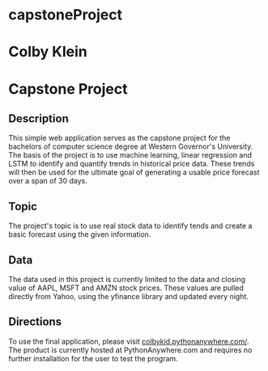 # capstoneProject
# Colby Klein

<h1> Capstone Project</h1>

<h2> Description </h2>
<p>
    This simple web application serves as the capstone project for the bachelors of computer science degree at Western Governor's University.
    The basis of the project is to use machine learning, linear regression and LSTM to identify and quantify trends in historical price data.
    These trends will then be used for the ultimate goal of generating a usable price forecast over a span of 30 days.
</p>

<h2> Topic </h2>
<p>
    The project's topic is to use real stock data to identify tends and create a basic forecast using the given information.
</p>

<h2> Data </h2>
<p>
    The data used in this project is currently limited to the data and closing value of AAPL, MSFT and AMZN stock prices.
    These values are pulled directly from Yahoo, using the yfinance library and updated every night.
</p>

<h2> Directions </h2>
<p>
    To use the final application, please visit <a href="http://colbykid.pythonanywhere.com/">colbykid.pythonanywhere.com/</a>.
    The product is currently hosted at PythonAnywhere.com and requires no further installation for the user to test the program.
</p>
